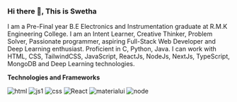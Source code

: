 ### Hi there 👋, This is Swetha

I am a Pre-Final year B.E Electronics and Instrumentation graduate at R.M.K Engineering College. I am an Intent Learner, Creative Thinker, Problem Solver, Passionate programmer, aspiring Full-Stack Web Developer and Deep Learning enthusiast. Proficient in C, Python, Java. I can work with HTML, CSS, TailwindCSS, JavaScript, ReactJs, NodeJs, NextJs, TypeScript, MongoDB and Deep Learning technologies.

**Technologies and Frameworks**

![html](https://github.com/Swetha5021/Swetha5021/assets/110710815/8a9c7650-ab26-4044-9b1a-b36c884edd72)     ![js1](https://github.com/Swetha5021/Swetha5021/assets/110710815/a511315f-9675-4d6c-8b09-6b92556e4240)      ![css](https://github.com/Swetha5021/Swetha5021/assets/110710815/360939ae-4f13-43f0-9d24-1db1c68cd89c)      ![React](https://github.com/Swetha5021/Swetha5021/assets/110710815/14bbbc49-bf8e-4d4e-868b-10948e9f9731)
     ![materialui](https://github.com/Swetha5021/Swetha5021/assets/110710815/ea683231-8214-482a-8a95-7a73e111e2ef)     ![node](https://github.com/Swetha5021/Swetha5021/assets/110710815/55cc17d1-610c-4f40-b1e1-a16007e75608)
